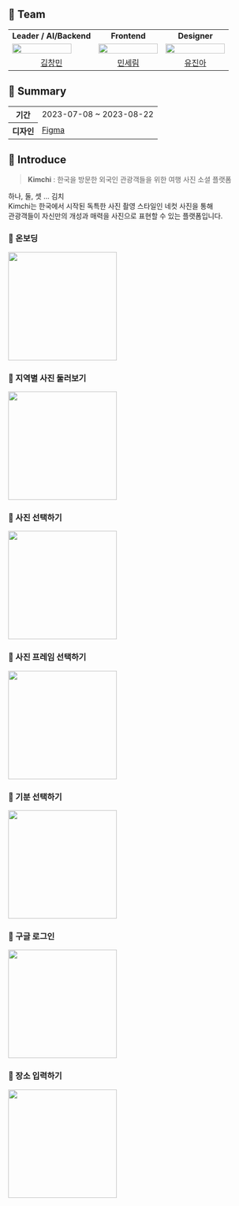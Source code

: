 ## 📌 Team
<table>
  <tr>
    <td align="center" colspan="1">
      <b>Leader / AI/Backend</b>
    </td>
    <td align="center" colspan="1">
      <b>Frontend</b>
    </td>
    <td align="center" colspan="1">
      <b>Designer</b>
    </td>
  </tr>
  <tr>
    <td>
      <img src="https://avatars.githubusercontent.com/u/59727077?v=4" width="120px" height="15%"/>
    </td>
    <td>
      <img src="https://avatars.githubusercontent.com/u/97885933?v=4" width="120px" height="15%"/>
    </td>
    <td>
      <img src="https://avatars.githubusercontent.com/u/80613652?v=4" width="120px" height="15%"/>
    </td>
  </tr>
  <tr>
    <td align="center">
      <a href="https://github.com/changminkim-329">
      김창민
      </a>
    </td>
    <td align="center">
      <a href="https://github.com/anonymousRecords">
      민세림
      </a>
    </td>
    <td align="center">
      <a href="https://github.com/N3ON210">
      유진아
      </a>
    </td>
  </tr>
</table>

## 📌 Summary
<table>
    <tr>
        <th>기간</th>
        <td>2023-07-08 ~ 2023-08-22</td>
    </tr>
    <tr>
        <th>디자인</th>
        <td><a href="https://www.figma.com/file/CmAbeBLxEGnfiZ8WRfcvxp/Kimchi?type=design&node-id=0%3A1&mode=design&t=hs4oPnRvyaq7x2di-1">Figma</a></td>
    </tr>
</table>

## 📌 Introduce

> **Kimchi** : 한국을 방문한 외국인 관광객들을 위한 여행 사진 소셜 플랫폼

하나, 둘, 셋 ... 김치   
Kimchi는 한국에서 시작된 독특한 사진 촬영 스타일인 네컷 사진을 통해   
관광객들이 자신만의 개성과 매력을 사진으로 표현할 수 있는 플랫폼입니다.

### 📸 온보딩
<img src="https://github.com/kimchi-cheese/.github/assets/97885933/ad88f59b-34e2-419b-9485-72fb721537cf" width="220px;"/>

### 📸 지역별 사진 둘러보기
<img src="https://github.com/kimchi-cheese/.github/assets/97885933/94e8fa7b-4514-4993-8e5f-fb3047a93062" width="220px;"/>

### 📸 사진 선택하기
<img src="https://github.com/kimchi-cheese/.github/assets/97885933/3afe0bdd-8697-44d0-81b5-7ebe8edbe376" width="220px;"/>

### 📸 사진 프레임 선택하기
<img src="https://github.com/kimchi-cheese/.github/assets/97885933/1c4a55a2-7caa-4184-94ba-03c767649016" width="220px;"/>

### 📸 기분 선택하기
<img src="https://github.com/kimchi-cheese/.github/assets/97885933/24a5818c-421c-49ad-9edd-c27ce97266ca" width="220px;"/>

### 📸 구글 로그인
<img src="https://github.com/kimchi-cheese/.github/assets/97885933/c8cd0b1d-49f4-420c-b33f-65313166ec24" width="220px;"/>

### 📸 장소 입력하기
<img src="https://github.com/kimchi-cheese/.github/assets/97885933/7a21d53f-fc71-42ac-bcbf-70c0d39b9ac3" width="220px;"/>

